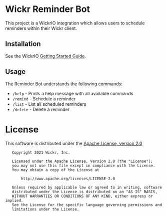 # Wickr Reminder Bot

This project is a WickrIO integration which allows users to schedule reminders within their Wickr client.

## Installation

See the WickrIO [Getting Started Guide](https://wickrinc.github.io/wickrio-docs/#wickr-io-getting-started).

## Usage

The Reminder Bot understands the following commands:

 - `/help` - Prints a help message with all available commands
 - `/remind` - Schedule a reminder
 - `/list` - List all scheduled reminders
 - `/delete` - Delete a reminder

# License

This software is distributed under the [Apache License, version 2.0](https://www.apache.org/licenses/LICENSE-2.0.html)

```
   Copyright 2021 Wickr, Inc.

   Licensed under the Apache License, Version 2.0 (the "License");
   you may not use this file except in compliance with the License.
   You may obtain a copy of the License at

       http://www.apache.org/licenses/LICENSE-2.0

   Unless required by applicable law or agreed to in writing, software
   distributed under the License is distributed on an "AS IS" BASIS,
   WITHOUT WARRANTIES OR CONDITIONS OF ANY KIND, either express or implied.
   See the License for the specific language governing permissions and
   limitations under the License.
```

